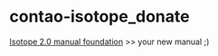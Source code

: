 contao-isotope_donate
=====================

[Isotope 2.0 manual foundation][1] >> your new manual ;)

[1]: http://isotopeecommerce.org/
